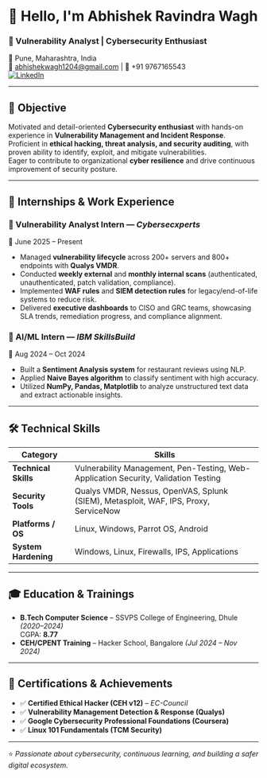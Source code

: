 # 👋 Hello, I'm Abhishek Ravindra Wagh  
### 🔎 Vulnerability Analyst | Cybersecurity Enthusiast  

📍 Pune, Maharashtra, India  
📧 abhishekwagh1204@gmail.com | 📱 +91 9767165543  
[![LinkedIn](https://img.shields.io/badge/-LinkedIn-0072b1?&style=for-the-badge&logo=linkedin&logoColor=white)](https://www.linkedin.com/in/abhishekwagh7/)  


---

## 🎯 Objective  

Motivated and detail-oriented **Cybersecurity enthusiast** with hands-on experience in **Vulnerability Management and Incident Response**.  
Proficient in **ethical hacking, threat analysis, and security auditing**, with proven ability to identify, exploit, and mitigate vulnerabilities.  
Eager to contribute to organizational **cyber resilience** and drive continuous improvement of security posture.  

---

## 💼 Internships & Work Experience  

### 🔹 Vulnerability Analyst Intern — *Cybersecxperts*  
📆 June 2025 – Present  
- Managed **vulnerability lifecycle** across 200+ servers and 800+ endpoints with **Qualys VMDR**.  
- Conducted **weekly external** and **monthly internal scans** (authenticated, unauthenticated, patch validation, compliance).  
- Implemented **WAF rules** and **SIEM detection rules** for legacy/end-of-life systems to reduce risk.  
- Delivered **executive dashboards** to CISO and GRC teams, showcasing SLA trends, remediation progress, and compliance alignment.  

### 🔹 AI/ML Intern — *IBM SkillsBuild*  
📆 Aug 2024 – Oct 2024  
- Built a **Sentiment Analysis system** for restaurant reviews using NLP.  
- Applied **Naive Bayes algorithm** to classify sentiment with high accuracy.  
- Utilized **NumPy, Pandas, Matplotlib** to analyze unstructured text data and extract actionable insights.  

---

## 🛠️ Technical Skills  

| Category          | Skills                                                                 |
|-------------------|------------------------------------------------------------------------|
| **Technical Skills** | Vulnerability Management, Pen-Testing, Web-Application Security, Validation Testing |
| **Security Tools**   | Qualys VMDR, Nessus, OpenVAS, Splunk (SIEM), Metasploit, WAF, IPS, Proxy, ServiceNow |
| **Platforms / OS**   | Linux, Windows, Parrot OS, Android |
| **System Hardening** | Windows, Linux, Firewalls, IPS, Applications |

---

## 🎓 Education & Trainings  

- **B.Tech Computer Science** – SSVPS College of Engineering, Dhule *(2020–2024)*  
  CGPA: **8.77**  
- **CEH/CPENT Training** – Hacker School, Bangalore *(Jul 2024 – Nov 2024)*  

---

## 📜 Certifications & Achievements  

- ✅ **Certified Ethical Hacker (CEH v12)** – *EC-Council*  
- ✅ **Vulnerability Management Detection & Response (Qualys)**  
- ✅ **Google Cybersecurity Professional Foundations (Coursera)**  
- ✅ **Linux 101 Fundamentals (TCM Security)**  

---

⭐ *Passionate about cybersecurity, continuous learning, and building a safer digital ecosystem.*  
